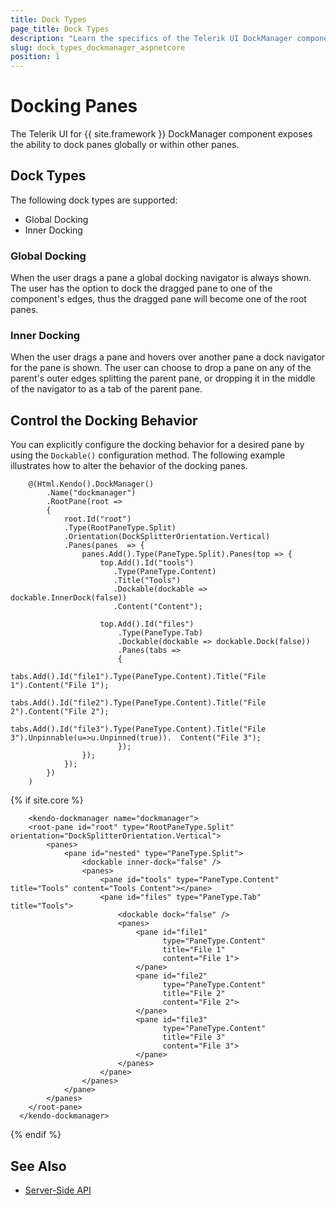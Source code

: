 ```yaml
---
title: Dock Types
page_title: Dock Types
description: "Learn the specifics of the Telerik UI DockManager component for {{ site.framework }} Dock Types."
slug: dock_types_dockmanager_aspnetcore
position: 1
---
```


# Docking Panes

The Telerik UI for {{ site.framework }} DockManager component exposes the ability to dock panes globally or within other panes.  

## Dock Types

The following dock types are supported:

- Global Docking
- Inner Docking

### Global Docking

When the user drags a pane a global docking navigator is always shown. The user has the option to dock the dragged pane to one of the component's edges, thus the dragged pane will become one of the root panes.

### Inner Docking

When the user drags a pane and hovers over another pane a dock navigator for the pane is shown. The user can choose to drop a pane on any of the parent's outer edges splitting the parent pane, or dropping it in the middle of the navigator to as a tab of the parent pane.

## Control the Docking Behavior

You can explicitly configure the docking behavior for a desired pane by using the `Dockable()` configuration method. The following example illustrates how to alter the behavior of the docking panes.

```HtmlHelper
    @(Html.Kendo().DockManager()
        .Name("dockmanager")
        .RootPane(root =>
        {
            root.Id("root")
            .Type(RootPaneType.Split)
            .Orientation(DockSplitterOrientation.Vertical)
            .Panes(panes  => {
                panes.Add().Type(PaneType.Split).Panes(top => {
                    top.Add().Id("tools")
                       .Type(PaneType.Content)
                       .Title("Tools")
                       .Dockable(dockable => dockable.InnerDock(false))
                       .Content("Content");

                    top.Add().Id("files")
                        .Type(PaneType.Tab)
                        .Dockable(dockable => dockable.Dock(false))
                        .Panes(tabs =>
                        {
                            tabs.Add().Id("file1").Type(PaneType.Content).Title("File 1").Content("File 1");
                            tabs.Add().Id("file2").Type(PaneType.Content).Title("File 2").Content("File 2");
                            tabs.Add().Id("file3").Type(PaneType.Content).Title("File 3").Unpinnable(u=>u.Unpinned(true)).  Content("File 3");
                        });
                });
            });
        })
    )
```

{% if site.core %}
```TagHelper
    <kendo-dockmanager name="dockmanager">
    <root-pane id="root" type="RootPaneType.Split" orientation="DockSplitterOrientation.Vertical">
        <panes>
            <pane id="nested" type="PaneType.Split">
                <dockable inner-dock="false" />
                <panes>
                    <pane id="tools" type="PaneType.Content" title="Tools" content="Tools Content"></pane>
                    <pane id="files" type="PaneType.Tab" title="Tools">
                        <dockable dock="false" />
                        <panes>
                            <pane id="file1" 
                                  type="PaneType.Content" 
                                  title="File 1"
                                  content="File 1">
                            </pane>
                            <pane id="file2" 
                                  type="PaneType.Content" 
                                  title="File 2"
                                  content="File 2">
                            </pane>
                            <pane id="file3"
                                  type="PaneType.Content"
                                  title="File 3"
                                  content="File 3">
                            </pane>
                        </panes>
                    </pane>
                </panes>
            </pane>
        </panes>
    </root-pane>
  </kendo-dockmanager>
```
{% endif %}


## See Also

* [Server-Side API](/api/dockmanager)









